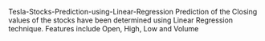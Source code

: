 Tesla-Stocks-Prediction-using-Linear-Regression
Prediction of the Closing values of the stocks have been determined using Linear Regression technique. Features include Open, High, Low and Volume

